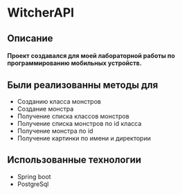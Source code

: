 # WitcherAPI

## Описание
#### Проект создавался для моей лабораторной работы по программированию мобильных устройств.<br/>
## Были реализованны методы для
- Созданию класса монстров
- Создание монстра
- Получение списка классов монстров
- Получение списка монстров по id класса
- Получение монстра по id 
- Получение картинки по имени и директории

## Использованные технологии
- Spring boot
- PostgreSql
